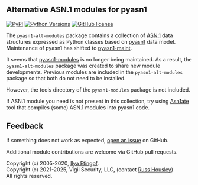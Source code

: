 
Alternative ASN.1 modules for pyasn1
------------------------------------
[![PyPI](https://img.shields.io/pypi/v/pyasn1-alt-modules.svg?maxAge=2592000)](https://pypi.org/project/pyasn1-alt-modules)
[![Python Versions](https://img.shields.io/pypi/pyversions/pyasn1-alt-modules.svg)](https://pypi.org/project/pyasn1-alt-modules/)
[![GitHub license](https://img.shields.io/badge/license-BSD-blue.svg)](https://raw.githubusercontent.com/russhousley/pyasn1-alt-modules/master/LICENSE.txt)

The `pyasn1-alt-modules` package contains a collection of
[ASN.1](https://www.itu.int/rec/dologin_pub.asp?lang=e&id=T-REC-X.208-198811-W!!PDF-E&type=items)
data structures expressed as Python classes based on [pyasn1](https://github.com/etingof/pyasn1)
data model. Maintenance of pyasn1 has shifted to [pyasn1-maint](https://github.com/pyasn1/pyasn1).

It seems that [pyasn1-modules](https://github.com/etingof/pyasn1-modules) is no
longer being maintained.  As a result, the `pyasn1-alt-modules` package was
created to share new module developments.  Previous modules are included in
the `pyasn1-alt-modules` package so that both do not need to be installed.

However, the tools directory of the `pyasn1-modules` package is not included.

If ASN.1 module you need is not present in this collection, try using
[Asn1ate](https://github.com/kimgr/asn1ate) tool that compiles (some)
ASN.1 modules into pyasn1 code.

Feedback
--------

If something does not work as expected, 
[open an issue](https://github.com/russhousley/pyasn1-alt-modules/issues) on GitHub.
 
Additional module contributions are welcome via GitHub pull requests.

Copyright (c) 2005-2020, [Ilya Etingof](mailto:etingof@gmail.com).<br/>
Copyright (c) 2021-2025, Vigil Security, LLC, (contact [Russ Housley](mailto:housley@vigilsec.com))<br/>
All rights reserved.
